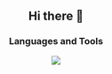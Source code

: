 
<div id="header" align="center">
  <h2>Hi there 👋</h2>
<!-- <img src="https://github.com/gizemayegul/gizemayegul/blob/main/gizmo.gif" width="500" height="500" />
 -->
</div>

<!-- 
<div align="center">


  <div id="badges">
  <a href="https://www.linkedin.com/in/gayazyegul/">
    <img src="https://img.shields.io/badge/LinkedIn-blue?style=for-the-badge&logo=linkedin&logoColor=white" alt="LinkedIn Badge"/>
  </a>
</div>
</div>



</div>
--> 


<div align="center">
  <h3>Languages and Tools</h3>
  <img src="https://skillicons.dev/icons?i=postgres,docker,js,html,css,react,bootstrap,express,git,github,mongodb,nodejs,typescript,vite,vscode,dotnet,cs"/>
</div>



